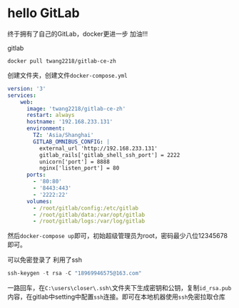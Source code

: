 # hello GitLab



终于拥有了自己的GitLab，docker更进一步 加油!!!



gitlab 

```shell
docker pull twang2218/gitlab-ce-zh
```

创建文件夹，创建文件`docker-compose.yml`

```yml
version: '3'
services:
    web:
      image: 'twang2218/gitlab-ce-zh'
      restart: always
      hostname: '192.168.233.131'
      environment:
        TZ: 'Asia/Shanghai'
        GITLAB_OMNIBUS_CONFIG: |
          external_url 'http://192.168.233.131'
          gitlab_rails['gitlab_shell_ssh_port'] = 2222
          unicorn['port'] = 8888
          nginx['listen_port'] = 80
      ports:
        - '80:80'
        - '8443:443'
        - '2222:22'
      volumes:
        - /root/gitlab/config:/etc/gitlab
        - /root/gitlab/data:/var/opt/gitlab
        - /root/gitlab/logs:/var/log/gitlab

```

然后`docker-compose up`即可，初始超级管理员为root，密码最少八位12345678即可。



可以免密登录了 利用了ssh

```powershell
ssh-keygen -t rsa -C "18969946575@163.com"
```

一路回车，在`C:\users\closer\.ssh\`文件夹下生成密钥和公钥，复制`id_rsa.pub`内容，在gitlab中setting中配置`ssh`连接。即可在本地机器使用`ssh`免密拉取仓库

